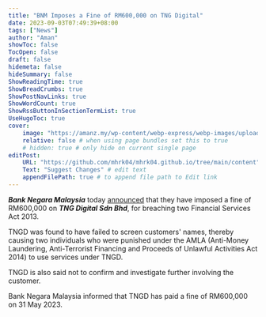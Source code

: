 ```yaml
---
title: "BNM Imposes a Fine of RM600,000 on TNG Digital"
date: 2023-09-03T07:49:39+08:00
tags: ["News"]
author: "Aman"
showToc: false
TocOpen: false
draft: false
hidemeta: false
hideSummary: false
ShowReadingTime: true
ShowBreadCrumbs: true
ShowPostNavLinks: true
ShowWordCount: true
ShowRssButtonInSectionTermList: true
UseHugoToc: true
cover:
    image: "https://amanz.my/wp-content/webp-express/webp-images/uploads/2020/01/dompetdigital-950x535.jpg.webp" # image path/url
    relative: false # when using page bundles set this to true
    # hidden: true # only hide on current single page
editPost:
    URL: "https://github.com/mhrk04/mhrk04.github.io/tree/main/content"
    Text: "Suggest Changes" # edit text
    appendFilePath: true # to append file path to Edit link
---
```


***Bank Negara Malaysia*** today [announced](https://www.bnm.gov.my/-/ea-pn-07-2023) that they have imposed a fine of RM600,000 on ***TNG Digital Sdn Bhd***, for breaching two Financial Services Act 2013.

TNGD was found to have failed to screen customers' names, thereby causing two individuals who were punished under the AMLA (Anti-Money Laundering, Anti-Terrorist Financing and Proceeds of Unlawful Activities Act 2014) to use services under TNGD.

TNGD is also said not to confirm and investigate further involving the customer.

Bank Negara Malaysia informed that TNGD has paid a fine of RM600,000 on 31 May 2023.